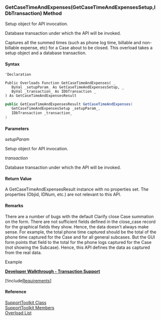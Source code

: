 ﻿### GetCaseTimeAndExpenses(GetCaseTimeAndExpensesSetup,IDbTransaction) Method

Setup object for API invocation.

Database transaction under which the API will be invoked.

Captures all the summed times (such as phone log time, billable and non-billable expense, etc) for a Case about to be closed. This overload takes a setup object and a database transaction.

#### Syntax

```vbnet
'Declaration

Public Overloads Function GetCaseTimeAndExpenses( _
   ByVal _setupParam_ As GetCaseTimeAndExpensesSetup, _
   ByVal _transaction_ As IDbTransaction _
) As GetCaseTimeAndExpensesResult
```

```csharp
public GetCaseTimeAndExpensesResult GetCaseTimeAndExpenses( 
   GetCaseTimeAndExpensesSetup _setupParam_,
   IDbTransaction _transaction_
)
```

#### Parameters

_setupParam_

Setup object for API invocation.

_transaction_

Database transaction under which the API will be invoked.

#### Return Value

A GetCaseTimeAndExpensesResult instance with no properties set. The properties (Objid, IDNum, etc.) are not relevant to this API.

#### Remarks

There are a number of bugs with the default Clarify close Case summation on the form. There are not sufficient fields defined in the close_case record for the graphical fields they show. Hence, the data doesn't always make sense. For example, the total phone time captured should be the total of the phone time captured for the Case and for all general subcases. But the GUI form points that field to the total for the phone logs captured for the Case (not showing the Subcase). Hence, this API defines the data as captured from the real data.

Example

[**Developer Walkthrough - Transaction Support**](/articles/walkthroughs/transaction.md)

[!include[Requirements](../partials/requirements.md)]

#### Reference

[SupportToolkit Class](FChoice.Toolkits.Clarify~FChoice.Toolkits.Clarify.Support.SupportToolkit.md)  
[SupportToolkit Members](FChoice.Toolkits.Clarify~FChoice.Toolkits.Clarify.Support.SupportToolkit_members.md)  
[Overload List](FChoice.Toolkits.Clarify~FChoice.Toolkits.Clarify.Support.SupportToolkit~GetCaseTimeAndExpenses.md)
